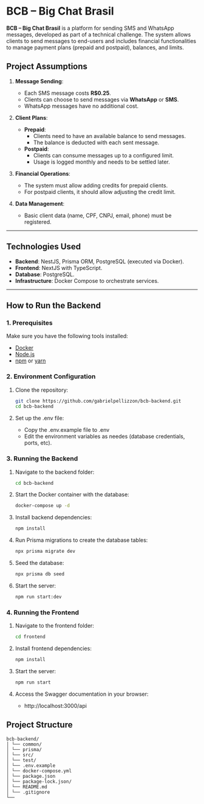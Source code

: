# BCB – Big Chat Brasil

**BCB – Big Chat Brasil** is a platform for sending SMS and WhatsApp messages, developed as part of a technical challenge. The system allows clients to send messages to end-users and includes financial functionalities to manage payment plans (prepaid and postpaid), balances, and limits.

## **Project Assumptions**

1. **Message Sending**:

   - Each SMS message costs **R$0.25**.
   - Clients can choose to send messages via **WhatsApp** or **SMS**.
   - WhatsApp messages have no additional cost.

2. **Client Plans**:

   - **Prepaid**:
     - Clients need to have an available balance to send messages.
     - The balance is deducted with each sent message.
   - **Postpaid**:
     - Clients can consume messages up to a configured limit.
     - Usage is logged monthly and needs to be settled later.

3. **Financial Operations**:

   - The system must allow adding credits for prepaid clients.
   - For postpaid clients, it should allow adjusting the credit limit.

4. **Data Management**:
   - Basic client data (name, CPF, CNPJ, email, phone) must be registered.

---

## **Technologies Used**

- **Backend**: NestJS, Prisma ORM, PostgreSQL (executed via Docker).
- **Frontend**: NextJS with TypeScript.
- **Database**: PostgreSQL.
- **Infrastructure**: Docker Compose to orchestrate services.

---

## **How to Run the Backend**

### **1. Prerequisites**

Make sure you have the following tools installed:

- [Docker](https://www.docker.com/)
- [Node.js](https://nodejs.org/)
- [npm](https://www.npmjs.com/) or [yarn](https://yarnpkg.com/)

### **2. Environment Configuration**

1. Clone the repository:

   ```bash
   git clone https://github.com/gabrielpellizzon/bcb-backend.git
   cd bcb-backend

   ```

2. Set up the .env file:
   - Copy the .env.example file to .env
   - Edit the environment variables as needes (database credentials, ports, etc).

### **3. Running the Backend**

1. Navigate to the backend folder:

   ```bash
   cd bcb-backend
   ```

2. Start the Docker container with the database:

   ```bash
   docker-compose up -d
   ```

3. Install backend dependencies:

   ```bash
   npm install
   ```

4. Run Prisma migrations to create the database tables:

   ```bash
   npx prisma migrate dev
   ```

5. Seed the database:

   ```bash
   npx prisma db seed
   ```

6. Start the server:

   ```bash
   npm run start:dev
   ```

### **4. Running the Frontend**

1. Navigate to the frontend folder:

   ```bash
   cd frontend
   ```

2. Install frontend dependencies:

   ```bash
   npm install
   ```

3. Start the server:

   ```bash
   npm run start
   ```

4. Access the Swagger documentation in your browser:
   - http://localhost:3000/api

## Project Structure

```plaintext
bcb-backend/
│ └── common/
│ └── prisma/
│ └── src/
│ └── test/
│ └── .env.example
│ └── docker-compose.yml
│ └── package.json
│ └── package-lock.json/
│ └── README.md
│ └── .gitignore
└──
```
